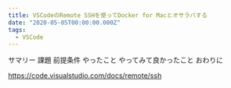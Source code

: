 ```yaml
---
title: VSCodeのRemote SSHを使ってDocker for Macとオサラバする
date: "2020-05-05T00:00:00.000Z"
tags:
  - VSCode
---
```


サマリー
課題
前提条件
やったこと
やってみて良かったこと
おわりに

https://code.visualstudio.com/docs/remote/ssh
